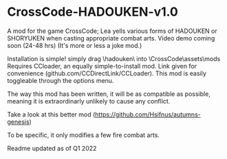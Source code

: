 # CrossCode-HADOUKEN-v1.0
A mod for the game CrossCode; Lea yells various forms of HADOUKEN or SHORYUKEN when casting appropriate combat arts. Video demo coming soon (24-48 hrs)
(It's more or less a joke mod.)

Installation is simple! simply drag \hadouken\ into \CrossCode\assets\mods\
Requires CCloader, an equally simple-to-install mod. Link given for convenience (github.com/CCDirectLink/CCLoader). This mod is easily toggleable through the options menu.

The way this mod has been written, it will be as compatible as possible, meaning it is extraordinarly unlikely to cause any conflict.


Take a look at this better mod (https://github.com/Hsifnus/autumns-genesis)


To be specific, it only modifies a few fire combat arts.

Readme updated as of Q1 2022
